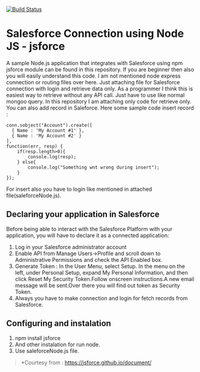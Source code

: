 [![Build Status](https://travis-ci.org/angshuman0baruah/salesforce-connection-using-node.svg?branch=master)](https://travis-ci.org/angshuman0baruah/salesforce-connection-using-node)

# Salesforce Connection using Node JS - jsforce
A sample Node.js application that integrates with Salesforce using npm jsforce module can be found in this repository. If you are beginner then also you will easily understand this code. I am not mentioned node express connection or routing files over here. Just attaching file for Salesforce connection with login and retrieve data only. 
As a programmer I think this is easiest way to retrieve without any API call. Just have to use like normal mongoo query. In this repository I am attaching only code for retrieve only. You can also add record in Saleforce. Here some sample code insert record :

```
conn.sobject("Account").create([
  { Name : 'My Account #1' },
  { Name : 'My Account #2' }
],
function(err, resp) {
	if(resp.length>0){
		console.log(resp);
	} else{
		console.log("Something wnt wrong during insert");
	}
});
```
For insert also you have to login like mentioned in attached file(saleforceNode.js).


## Declaring your application in Salesforce

Before being able to interact with the Salesforce Platform with your application, you will have to declare it as a connected application:

1. Log in your Salesforce administrator account
2. Enable API from Manage Users->Profile and scroll down to Administrative Permissions and check the API Enabled box. 
3. Generate Token : In the User Menu, select Setup. In the menu on the left, under Personal Setup, expand My Personal Information, and then click Reset My Security Token.Follow onscreen instructions.A new email message will be sent.Over there you will find out token as Security Token.
4. Always you have to make connection and login for fetch records from Salesforce.


## Configuring and instalation

1. npm install jsforce
2. And other instalation for run node.
3. Use saleforceNode.js file.


> *Courtesy from : https://jsforce.github.io/document/ 
